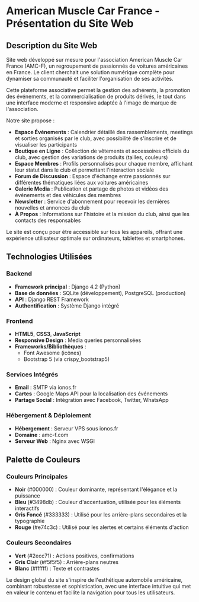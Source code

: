 # American Muscle Car France - Présentation du Site Web

## Description du Site Web

Site web développé sur mesure pour l'association American Muscle Car France (AMC-F), un regroupement de passionnés de voitures américaines en France. Le client cherchait une solution numérique complète pour dynamiser sa communauté et faciliter l'organisation de ses activités.

Cette plateforme associative permet la gestion des adhérents, la promotion des événements, et la commercialisation de produits dérivés, le tout dans une interface moderne et responsive adaptée à l'image de marque de l'association.

Notre site propose :

- **Espace Événements** : Calendrier détaillé des rassemblements, meetings et sorties organisés par le club, avec possibilité de s'inscrire et de visualiser les participants
- **Boutique en Ligne** : Collection de vêtements et accessoires officiels du club, avec gestion des variations de produits (tailles, couleurs)
- **Espace Membres** : Profils personnalisés pour chaque membre, affichant leur statut dans le club et permettant l'interaction sociale
- **Forum de Discussion** : Espace d'échange entre passionnés sur différentes thématiques liées aux voitures américaines
- **Galerie Media** : Publication et partage de photos et vidéos des événements et des véhicules des membres
- **Newsletter** : Service d'abonnement pour recevoir les dernières nouvelles et annonces du club
- **À Propos** : Informations sur l'histoire et la mission du club, ainsi que les contacts des responsables

Le site est conçu pour être accessible sur tous les appareils, offrant une expérience utilisateur optimale sur ordinateurs, tablettes et smartphones.

## Technologies Utilisées

### Backend
- **Framework principal** : Django 4.2 (Python)
- **Base de données** : SQLite (développement), PostgreSQL (production)
- **API** : Django REST Framework
- **Authentification** : Système Django intégré

### Frontend
- **HTML5**, **CSS3**, **JavaScript**
- **Responsive Design** : Media queries personnalisées
- **Frameworks/Bibliothèques** :
  - Font Awesome (icônes)
  - Bootstrap 5 (via crispy_bootstrap5)

### Services Intégrés
- **Email** : SMTP via ionos.fr
- **Cartes** : Google Maps API pour la localisation des événements
- **Partage Social** : Intégration avec Facebook, Twitter, WhatsApp

### Hébergement & Déploiement
- **Hébergement** : Serveur VPS sous ionos.fr
- **Domaine** : amc-f.com
- **Serveur Web** : Nginx avec WSGI

## Palette de Couleurs

### Couleurs Principales
- **Noir** (#000000) : Couleur dominante, représentant l'élégance et la puissance
- **Bleu** (#3498db) : Couleur d'accentuation, utilisée pour les éléments interactifs
- **Gris Foncé** (#333333) : Utilisé pour les arrière-plans secondaires et la typographie
- **Rouge** (#e74c3c) : Utilisé pour les alertes et certains éléments d'action

### Couleurs Secondaires
- **Vert** (#2ecc71) : Actions positives, confirmations
- **Gris Clair** (#f5f5f5) : Arrière-plans neutres
- **Blanc** (#ffffff) : Texte et contrastes

Le design global du site s'inspire de l'esthétique automobile américaine, combinant robustesse et sophistication, avec une interface intuitive qui met en valeur le contenu et facilite la navigation pour tous les utilisateurs.
